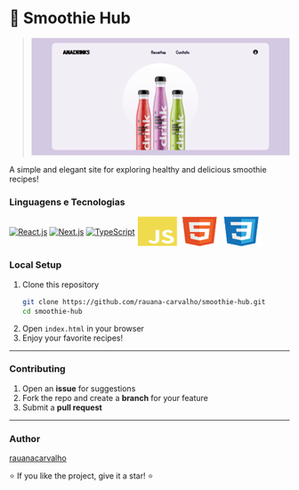 # 🥤 Smoothie Hub

> ![Smoothie Hub home](./imagens/assets/home.png)

A simple and elegant site for exploring healthy and delicious smoothie recipes!

### Linguagens e Tecnologias

<a href="https://github.com/romhenri/react" target="_blank"><img align="center" alt="React.js" height="54" width="72" src="https://cdn.jsdelivr.net/gh/devicons/devicon/icons/react/react-original.svg"/></a>
<a href="#" target="_blank"><img align="center" alt="Next.js" height="55" width="55" src="https://github.com/romhenri/romhenri/blob/main/icons/next.png?raw=true"/></a>
<a href="https://github.com/romhenri/typescript" target="_blank"><img align="center" alt="TypeScript" height="54" width="72" src="https://cdn.jsdelivr.net/gh/devicons/devicon/icons/typescript/typescript-original.svg"></a>
<a href="https://github.com/romhenri/javascript" target="_blank" alt="JavaScript"><img align="center" alt="JavaScript" height="54" width="72" src="https://raw.githubusercontent.com/devicons/devicon/master/icons/javascript/javascript-plain.svg"></a>
<a href="https://github.com/romhenri/html" target="_blank"><img align="center" alt="HTML" height="54" width="72" src="https://raw.githubusercontent.com/devicons/devicon/master/icons/html5/html5-original.svg"></a>
<a href="https://github.com/romhenri/css" target="_blank"><img align="center" alt="CSS" height="54" width="72" src="https://raw.githubusercontent.com/devicons/devicon/master/icons/css3/css3-original.svg"></a>

### Local Setup

1. Clone this repository  
   ```bash
   git clone https://github.com/rauana-carvalho/smoothie-hub.git
   cd smoothie-hub
   ```
2. Open `index.html` in your browser  
3. Enjoy your favorite recipes!

---

### Contributing

1. Open an **issue** for suggestions  
2. Fork the repo and create a **branch** for your feature  
3. Submit a **pull request**  

---

### Author

[rauanacarvalho](https://github.com/rauanacarvalho)  

⭐ If you like the project, give it a star! ⭐
